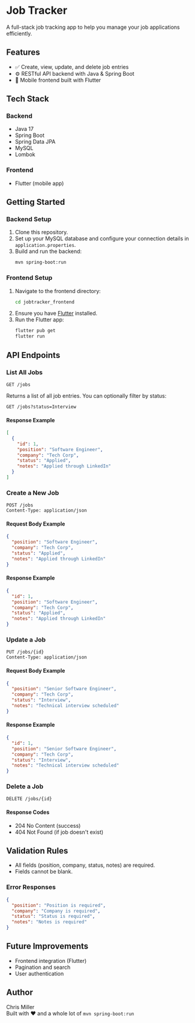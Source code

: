 # Job Tracker

A full-stack job tracking app to help you manage your job applications efficiently.

## Features

* ✅ Create, view, update, and delete job entries
* ⚙️ RESTful API backend with Java & Spring Boot
* 📱 Mobile frontend built with Flutter

## Tech Stack

### Backend 
- Java 17
- Spring Boot
- Spring Data JPA
- MySQL
- Lombok

### Frontend
- Flutter (mobile app)

## Getting Started

### Backend Setup

1. Clone this repository.
2. Set up your MySQL database and configure your connection details in `application.properties`.
3. Build and run the backend:
    ```bash
    mvn spring-boot:run
    ```

### Frontend Setup

1. Navigate to the frontend directory:
    ```bash
    cd jobtracker_frontend
    ```
2. Ensure you have [Flutter](https://flutter.dev/docs/get-started/install) installed.
3. Run the Flutter app:
    ```bash
    flutter pub get
    flutter run
    ```

## API Endpoints

### List All Jobs
```
GET /jobs
```
Returns a list of all job entries. You can optionally filter by status:

```
GET /jobs?status=Interview
```

#### Response Example
```json
[
  {
    "id": 1,
    "position": "Software Engineer",
    "company": "Tech Corp",
    "status": "Applied",
    "notes": "Applied through LinkedIn"
  }
]
```

### Create a New Job
```
POST /jobs
Content-Type: application/json
```
#### Request Body Example
```json
{
  "position": "Software Engineer",
  "company": "Tech Corp",
  "status": "Applied",
  "notes": "Applied through LinkedIn"
}
```
#### Response Example
```json
{
  "id": 1,
  "position": "Software Engineer",
  "company": "Tech Corp",
  "status": "Applied",
  "notes": "Applied through LinkedIn"
}
```

### Update a Job
```
PUT /jobs/{id}
Content-Type: application/json
```
#### Request Body Example
```json
{
  "position": "Senior Software Engineer",
  "company": "Tech Corp",
  "status": "Interview",
  "notes": "Technical interview scheduled"
}
```
#### Response Example
```json
{
  "id": 1,
  "position": "Senior Software Engineer",
  "company": "Tech Corp",
  "status": "Interview",
  "notes": "Technical interview scheduled"
}
```

### Delete a Job
```
DELETE /jobs/{id}
```
#### Response Codes
- 204 No Content (success)
- 404 Not Found (if job doesn't exist)

## Validation Rules

- All fields (position, company, status, notes) are required.
- Fields cannot be blank.

### Error Responses
```json
{
  "position": "Position is required",
  "company": "Company is required",
  "status": "Status is required",
  "notes": "Notes is required"
}
```

## Future Improvements

- Frontend integration (Flutter)
- Pagination and search
- User authentication

## Author

Chris Miller  
Built with ❤️ and a whole lot of `mvn spring-boot:run`

